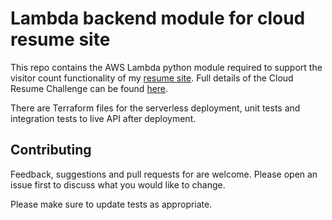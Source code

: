# Lambda backend module for cloud resume site

This repo contains the AWS Lambda python module required to support the visitor count functionality of my [resume site](https://resume.kgmy.at). Full details of the Cloud Resume Challenge can be found [here](https://cloudresumechallenge.dev/).

There are Terraform files for the serverless deployment, unit tests and integration tests to live API after deployment.

## Contributing

Feedback, suggestions and pull requests for are welcome. Please open an issue first to discuss what you would like to change.

Please make sure to update tests as appropriate.